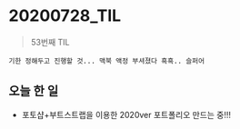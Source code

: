 # 20200728_TIL

> 53번째 TIL

```
기한 정해두고 진행할 것... 맥북 액정 부셔졌다 흑흑.. 슬퍼어
```

## 오늘 한 일

- 포토샵+부트스트랩을 이용한 2020ver 포트폴리오 만드는 중!!!
